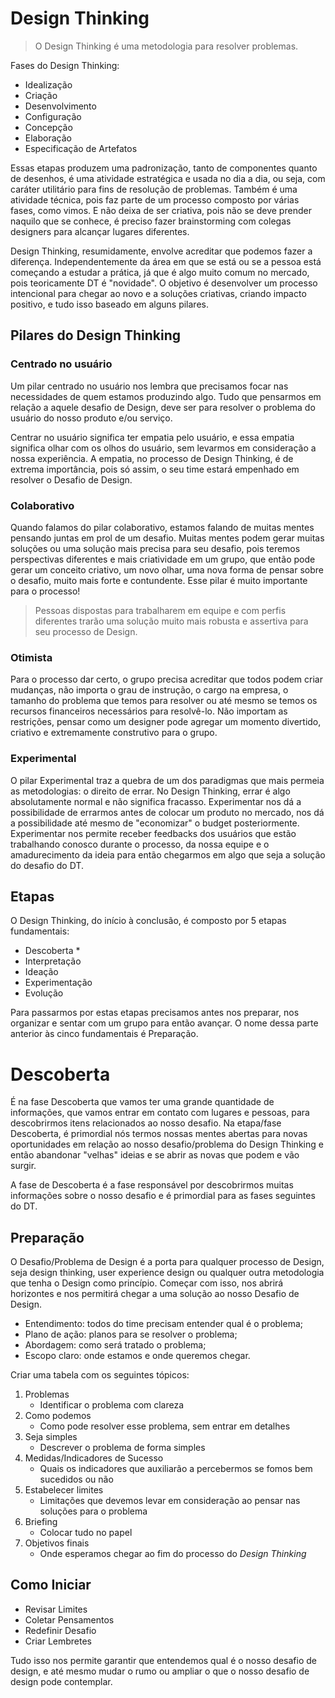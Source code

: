 # Design Thinking

>O Design Thinking é uma metodologia para resolver problemas.

Fases do Design Thinking:

* Idealização
* Criação
* Desenvolvimento
* Configuração
* Concepção
* Elaboração
* Especificação de Artefatos

Essas etapas produzem uma padronização, tanto de componentes quanto de desenhos, é uma atividade estratégica e usada no dia a dia, ou seja, com caráter utilitário para fins de resolução de problemas. Também é uma atividade técnica, pois faz parte de um processo composto por várias fases, como vimos. E não deixa de ser criativa, pois não se deve prender naquilo que se conhece, é preciso fazer brainstorming com colegas designers para alcançar lugares diferentes.

Design Thinking, resumidamente, envolve acreditar que podemos fazer a diferença. Independentemente da área em que se está ou se a pessoa está começando a estudar a prática, já que é algo muito comum no mercado, pois teoricamente DT é "novidade". O objetivo é desenvolver um processo intencional para chegar ao novo e a soluções criativas, criando impacto positivo, e tudo isso baseado em alguns pilares.

## Pilares do Design Thinking

### Centrado no usuário

Um pilar centrado no usuário nos lembra que precisamos focar nas necessidades de quem estamos produzindo algo. Tudo que pensarmos em relação a aquele desafio de Design, deve ser para resolver o problema do usuário do nosso produto e/ou serviço.

Centrar no usuário significa ter empatia pelo usuário, e essa empatia significa olhar com os olhos do usuário, sem levarmos em consideração a nossa experiência. A empatia, no processo de Design Thinking, é de extrema importância, pois só assim, o seu time estará empenhado em resolver o Desafio de Design.

### Colaborativo

Quando falamos do pilar colaborativo, estamos falando de muitas mentes pensando juntas em prol de um desafio. Muitas mentes podem gerar muitas soluções ou uma solução mais precisa para seu desafio, pois teremos perspectivas diferentes e mais criatividade em um grupo, que então pode gerar um conceito criativo, um novo olhar, uma nova forma de pensar sobre o desafio, muito mais forte e contundente. Esse pilar é muito importante para o processo!

>Pessoas dispostas para trabalharem em equipe e com perfis diferentes trarão uma solução muito mais robusta e assertiva para seu processo de Design.

### Otimista

Para o processo dar certo, o grupo precisa acreditar que todos podem criar mudanças, não importa o grau de instrução, o cargo na empresa, o tamanho do problema que temos para resolver ou até mesmo se temos os recursos financeiros necessários para resolvê-lo. Não importam as restrições, pensar como um designer pode agregar um momento divertido, criativo e extremamente construtivo para o grupo.

### Experimental

O pilar Experimental traz a quebra de um dos paradigmas que mais permeia as metodologias: o direito de errar. No Design Thinking, errar é algo absolutamente normal e não significa fracasso. Experimentar nos dá a possibilidade de errarmos antes de colocar um produto no mercado, nos dá a possibilidade até mesmo de "economizar" o budget posteriormente. Experimentar nos permite receber feedbacks dos usuários que estão trabalhando conosco durante o processo, da nossa equipe e o amadurecimento da ideia para então chegarmos em algo que seja a solução do desafio do DT.

## Etapas

O Design Thinking, do início à conclusão, é composto por 5 etapas fundamentais:

* Descoberta
	* 
* Interpretação
* Ideação
* Experimentação
* Evolução

Para passarmos por estas etapas precisamos antes nos preparar, nos organizar e sentar com um grupo para então avançar. O nome dessa parte anterior às cinco fundamentais é Preparação.

# Descoberta

É na fase Descoberta que vamos ter uma grande quantidade de informações, que vamos entrar em contato com lugares e pessoas, para descobrirmos itens relacionados ao nosso desafio. Na etapa/fase Descoberta, é primordial nós termos nossas mentes abertas para novas oportunidades em relação ao nosso desafio/problema do Design Thinking e então abandonar "velhas" ideias e se abrir as novas que podem e vão surgir.

A fase de Descoberta é a fase responsável por descobrirmos muitas informações sobre o nosso desafio e é primordial para as fases seguintes do DT.

## Preparação

O Desafio/Problema de Design é a porta para qualquer processo de Design, seja design thinking, user experience design ou qualquer outra metodologia que tenha o Design como princípio. Começar com isso, nos abrirá horizontes e nos permitirá chegar a uma solução ao nosso Desafio de Design.

* Entendimento: todos do time precisam entender qual é o problema;
* Plano de ação: planos para se resolver o problema;
* Abordagem: como será tratado o problema;
* Escopo claro: onde estamos e onde queremos chegar.

Criar uma tabela com os seguintes tópicos:

1. Problemas
	* Identificar o problema com clareza
2. Como podemos
	* Como pode resolver esse problema, sem entrar em detalhes
3. Seja simples
	* Descrever o problema de forma simples
4. Medidas/Indicadores de Sucesso
	* Quais os indicadores que auxiliarão a percebermos se fomos bem sucedidos ou não
5. Estabelecer limites
	* Limitações que devemos levar em consideração ao pensar nas soluções para o problema
6. Briefing
	* Colocar tudo no papel
7. Objetivos finais
	* Onde esperamos chegar ao fim do processo do *Design Thinking*

## Como Iniciar

* Revisar Limites
* Coletar Pensamentos
* Redefinir Desafio
* Criar Lembretes

Tudo isso nos permite garantir que entendemos qual é o nosso desafio de design, e até mesmo mudar o rumo ou ampliar o que o nosso desafio de design pode contemplar.